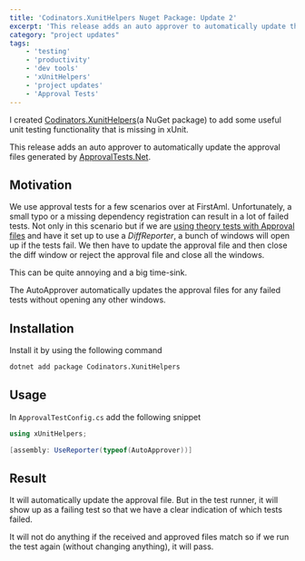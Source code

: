 ```yaml
---
title: 'Codinators.XunitHelpers Nuget Package: Update 2'
excerpt: 'This release adds an auto approver to automatically update the approval files generated by ApprovalTests.Net'
category: "project updates"
tags:
    - 'testing'
    - 'productivity'
    - 'dev tools'
    - 'xUnitHelpers'
    - 'project updates'
    - 'Approval Tests'
---
```


I created [Codinators.XunitHelpers](https://www.nuget.org/packages/Codinators.XunitHelpers/)(a NuGet package) to add some useful unit testing functionality that is missing in xUnit.

This release adds an auto approver to automatically update the approval files generated by [ApprovalTests.Net](https://github.com/approvals/approvaltests.net).

## Motivation

We use approval tests for a few scenarios over at FirstAml. Unfortunately, a small typo or a missing dependency registration can result in a lot of failed tests. Not only in this scenario but if we are [using theory tests with Approval files](./approval-tests-with-xunit-theory-tests) and have it set up to use a _DiffReporter_, a bunch of windows will open up if the tests fail. We then have to update the approval file and then close the diff window or reject the approval file and close all the windows.

This can be quite annoying and a big time-sink.

The AutoApprover automatically updates the approval files for any failed tests without opening any other windows.

## Installation

Install it by using the following command

```bash
dotnet add package Codinators.XunitHelpers
```

## Usage

In `ApprovalTestConfig.cs` add the following snippet

```csharp
using xUnitHelpers;

[assembly: UseReporter(typeof(AutoApprover))]
```

## Result

It will automatically update the approval file. But in the test runner, it will show up as a failing test so that we have a clear indication of which tests failed.

It will not do anything if the received and approved files match so if we run the test again (without changing anything), it will pass.
